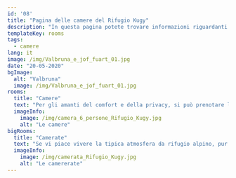 ```yaml
---
id: '08'
title: "Pagina delle camere del Rifugio Kugy"
description: "In questa pagina potete trovare informazioni riguardanti le camere disponibili al Rifugio Kugy, Valbruna (UD) - Italia"
templateKey: rooms
tags:
  - camere
lang: it
image: /img/Valbruna_e_jof_fuart_01.jpg
date: "20-05-2020"
bgImage:
  alt: "Valbruna"
  image: /img/Valbruna_e_jof_fuart_01.jpg
rooms:
  title: "Camere"
  text: "Per gli amanti del comfort e della privacy, si può prenotare la camera Diretta Kugy, una romantica matrimoniale al primo piano. Con i suoi quindici metri quadri è una stanza molto spaziosa e le piastrelle chiare combinate all'arredamento in legno di pino rendono l’ambiente luminoso e ospitale. Il  bagno privato dalle rifiniture moderne, dotato di doccia e servizi igienici, è agibile anche a persone disabili, così come la camera stessa, raggiungibile con l’ascensore."
  imageInfo:
    image: /img/camera_6_persone_Rifugio_Kugy.jpg
    alt: "Le camere"
bigRooms:
  title: "Camerate"
  text: "Se vi piace vivere la tipica atmosfera da rifugio alpino, pur senza rinunciare a servizi confortevoli, potrete scegliere di dormire in una delle spaziose camerate da sei o dodici posti. Ciascuna è dotata di letti a castello forniti di tutta la biancheria, mobili in legno, vetrate luminose e un bagno privato con doccia, wc, bidet, lavabo e asciugacapelli. Gola Nord Est  6 posti La camera Gola Nord Est rappresenta una valida scelta per le famiglie o i gruppi di escursionisti che vogliano fermarsi per un tour di più giorni. È arredata con piastrelle chiare e mobili in legno di pino tra cui: tre letti a castello, armadietti e seggiolini. I servizi igienici privati sono dotati di doccia, doppio lavabo e wc e al piano è disponibile un altro bagno in comune. Cengia degli Dei  12 posti La camera Cengia degli Dei è composta da letti a castello e arredi in legno di pino. Dotata anch’essa di servizi igienici privati e completi di doccia, lavabo e wc, offre un ulteriore bagno attiguo con tre lavabi, due docce e due wc."
  imageInfo:
    image: /img/camerata_Rifugio_Kugy.jpg
    alt: "Le camererate"
---
```

